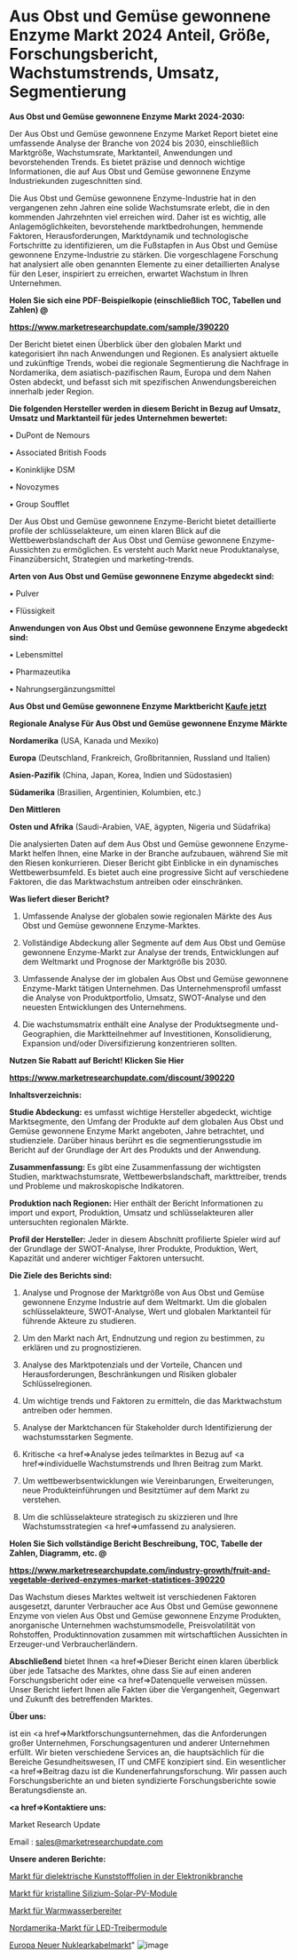 # Aus Obst und Gemüse gewonnene Enzyme Markt 2024 Anteil, Größe, Forschungsbericht, Wachstumstrends, Umsatz, Segmentierung

<strong>Aus Obst und Gemüse gewonnene Enzyme Markt 2024-2030:</strong>

Der Aus Obst und Gemüse gewonnene Enzyme Market Report bietet eine umfassende Analyse der Branche von 2024 bis 2030, einschließlich Marktgröße, Wachstumsrate, Marktanteil, Anwendungen und bevorstehenden Trends. Es bietet präzise und dennoch wichtige Informationen, die auf Aus Obst und Gemüse gewonnene Enzyme Industriekunden zugeschnitten sind.

Die Aus Obst und Gemüse gewonnene Enzyme-Industrie hat in den vergangenen zehn Jahren eine solide Wachstumsrate erlebt, die in den kommenden Jahrzehnten viel erreichen wird. Daher ist es wichtig, alle Anlagemöglichkeiten, bevorstehende marktbedrohungen, hemmende Faktoren, Herausforderungen, Marktdynamik und technologische Fortschritte zu identifizieren, um die Fußstapfen in Aus Obst und Gemüse gewonnene Enzyme-Industrie zu stärken. Die vorgeschlagene Forschung hat analysiert alle oben genannten Elemente zu einer detaillierten Analyse für den Leser, inspiriert zu erreichen, erwartet Wachstum in Ihren Unternehmen.



<strong>Holen Sie sich eine PDF-Beispielkopie (einschließlich TOC, Tabellen und Zahlen) @
</strong>

<strong><a href=https://www.marketresearchupdate.com/sample/390220>

<strong>https://www.marketresearchupdate.com/sample/390220</u></font></a></strong></strong>

Der Bericht bietet einen Überblick über den globalen Markt und kategorisiert ihn nach Anwendungen und Regionen. Es analysiert aktuelle und zukünftige Trends, wobei die regionale Segmentierung die Nachfrage in Nordamerika, dem asiatisch-pazifischen Raum, Europa und dem Nahen Osten abdeckt, und befasst sich mit spezifischen Anwendungsbereichen innerhalb jeder Region.



<strong>Die folgenden Hersteller werden in diesem Bericht in Bezug auf Umsatz, Umsatz und Marktanteil für jedes Unternehmen bewertet:</strong>

• DuPont de Nemours

• Associated British Foods

• Koninklijke DSM

• Novozymes

• Group Soufflet

Der Aus Obst und Gemüse gewonnene Enzyme-Bericht bietet detaillierte profile der schlüsselakteure, um einen klaren Blick auf die Wettbewerbslandschaft der Aus Obst und Gemüse gewonnene Enzyme-Aussichten zu ermöglichen. Es versteht auch Markt neue Produktanalyse, Finanzübersicht, Strategien und marketing-trends.



<strong>Arten von Aus Obst und Gemüse gewonnene Enzyme abgedeckt sind:</strong>

• Pulver

• Flüssigkeit



<strong>Anwendungen von Aus Obst und Gemüse gewonnene Enzyme abgedeckt sind:</strong>

• Lebensmittel

• Pharmazeutika

• Nahrungsergänzungsmittel



<strong>Aus Obst und Gemüse gewonnene Enzyme Marktbericht <a href=https://www.marketresearchupdate.com/buynow/390220>Kaufe jetzt</a></strong>



<strong>Regionale Analyse Für Aus Obst und Gemüse gewonnene Enzyme Märkte</strong>



<strong>Nordamerika</strong> (USA, Kanada und Mexiko)



<strong>Europa</strong> (Deutschland, Frankreich, Großbritannien, Russland und Italien)



<strong>Asien-Pazifik</strong> (China, Japan, Korea, Indien und Südostasien)



<strong>Südamerika</strong> (Brasilien, Argentinien, Kolumbien, etc.)



<strong>Den Mittleren</strong> 

<strong>Osten und Afrika</strong> (Saudi-Arabien, VAE, ägypten, Nigeria und Südafrika)

Die analysierten Daten auf dem Aus Obst und Gemüse gewonnene Enzyme-Markt helfen Ihnen, eine Marke in der Branche aufzubauen, während Sie mit den Riesen konkurrieren. Dieser Bericht gibt Einblicke in ein dynamisches Wettbewerbsumfeld. Es bietet auch eine progressive Sicht auf verschiedene Faktoren, die das Marktwachstum antreiben oder einschränken.



<strong>Was liefert dieser Bericht?</strong>

1. Umfassende Analyse der globalen sowie regionalen Märkte des Aus Obst und Gemüse gewonnene Enzyme-Marktes.

2. Vollständige Abdeckung aller Segmente auf dem Aus Obst und Gemüse gewonnene Enzyme-Markt zur Analyse der trends, Entwicklungen auf dem Weltmarkt und Prognose der Marktgröße bis 2030.

3. Umfassende Analyse der im globalen Aus Obst und Gemüse gewonnene Enzyme-Markt tätigen Unternehmen. Das Unternehmensprofil umfasst die Analyse von Produktportfolio, Umsatz, SWOT-Analyse und den neuesten Entwicklungen des Unternehmens.

4. Die wachstumsmatrix enthält eine Analyse der Produktsegmente und-Geographien, die Marktteilnehmer auf Investitionen, Konsolidierung, Expansion und/oder Diversifizierung konzentrieren sollten.



<strong>Nutzen Sie Rabatt auf Bericht! Klicken Sie Hier
</strong>

<strong><a href=https://www.marketresearchupdate.com/discount/390220>https://www.marketresearchupdate.com/discount/390220</b></u></font></strong></a>



<strong>Inhaltsverzeichnis:</strong>



<strong>Studie Abdeckung:</strong> es umfasst wichtige Hersteller abgedeckt, wichtige Marktsegmente, den Umfang der Produkte auf dem globalen Aus Obst und Gemüse gewonnene Enzyme Markt angeboten, Jahre betrachtet, und studienziele. Darüber hinaus berührt es die segmentierungsstudie im Bericht auf der Grundlage der Art des Produkts und der Anwendung.



<strong>Zusammenfassung:</strong> Es gibt eine Zusammenfassung der wichtigsten Studien, marktwachstumsrate, Wettbewerbslandschaft, markttreiber, trends und Probleme und makroskopische Indikatoren.



<strong>Produktion nach Regionen:</strong> Hier enthält der Bericht Informationen zu import und export, Produktion, Umsatz und schlüsselakteuren aller untersuchten regionalen Märkte.



<strong>Profil der Hersteller:</strong> Jeder in diesem Abschnitt profilierte Spieler wird auf der Grundlage der SWOT-Analyse, Ihrer Produkte, Produktion, Wert, Kapazität und anderer wichtiger Faktoren untersucht.



<strong>Die Ziele des Berichts sind:</strong>

1) Analyse und Prognose der Marktgröße von Aus Obst und Gemüse gewonnene Enzyme Industrie auf dem Weltmarkt.
Um die globalen schlüsselakteure, SWOT-Analyse, Wert und globalen Marktanteil für führende Akteure zu studieren.

2) Um den Markt nach Art, Endnutzung und region zu bestimmen, zu erklären und zu prognostizieren.

3) Analyse des Marktpotenzials und der Vorteile, Chancen und Herausforderungen, Beschränkungen und Risiken globaler Schlüsselregionen.

4) Um wichtige trends und Faktoren zu ermitteln, die das Marktwachstum antreiben oder hemmen.

5) Analyse der Marktchancen für Stakeholder durch Identifizierung der wachstumsstarken Segmente.

6) Kritische <a href=>Analyse</a> jedes teilmarktes in Bezug auf <a href=>individuelle</a> Wachstumstrends und Ihren Beitrag zum Markt.

7) Um wettbewerbsentwicklungen wie Vereinbarungen, Erweiterungen, neue Produkteinführungen und Besitztümer auf dem Markt zu verstehen.

8) Um die schlüsselakteure strategisch zu skizzieren und Ihre Wachstumsstrategien <a href=>umfassend</a> zu analysieren.



<strong>Holen Sie Sich vollständige Bericht Beschreibung, TOC, Tabelle der Zahlen, Diagramm, etc. @ </strong>

<strong><a href=https://www.marketresearchupdate.com/industry-growth/fruit-and-vegetable-derived-enzymes-market-statistices-390220>https://www.marketresearchupdate.com/industry-growth/fruit-and-vegetable-derived-enzymes-market-statistices-390220</a></font></strong>

Das Wachstum dieses Marktes weltweit ist verschiedenen Faktoren ausgesetzt, darunter Verbraucher ace Aus Obst und Gemüse gewonnene Enzyme von vielen Aus Obst und Gemüse gewonnene Enzyme Produkten, anorganische Unternehmen wachstumsmodelle, Preisvolatilität von Rohstoffen, Produktinnovation zusammen mit wirtschaftlichen Aussichten in Erzeuger-und Verbraucherländern.



<strong>Abschließend</strong> bietet Ihnen <a href=>Dieser</a> Bericht einen klaren überblick über jede Tatsache des Marktes, ohne dass Sie auf einen anderen Forschungsbericht oder eine <a href=>Datenquelle</a> verweisen müssen. Unser Bericht liefert Ihnen alle Fakten über die Vergangenheit, Gegenwart und Zukunft des betreffenden Marktes.



<strong>Über uns:</strong>

 ist ein <a href=>Marktfors</a>chungsunternehmen, das die Anforderungen großer Unternehmen, Forschungsagenturen und anderer Unternehmen erfüllt. Wir bieten verschiedene Services an, die hauptsächlich für die Bereiche Gesundheitswesen, IT und CMFE konzipiert sind. Ein wesentlicher <a href=>Beitrag</a> dazu ist die Kundenerfahrungsforschung. Wir passen auch Forschungsberichte an und bieten syndizierte Forschungsberichte sowie Beratungsdienste an.



<strong><a href=>Kontaktiere uns:</a></strong>

Market Research Update

Email : sales@marketresearchupdate.com



<strong>Unsere anderen Berichte:</strong>

<a href=https://www.linkedin.com/pulse/plastic-dielectric-films-electronics-market-1f>Markt für dielektrische Kunststofffolien in der Elektronikbranche</a>

<a href=https://www.linkedin.com/pulse/crystalline-silicon-solar-pv-modules-market>Markt für kristalline Silizium-Solar-PV-Module</a>

<a href=https://www.linkedin.com/pulse/hot-water-heaters-market-research-report-reveals>Markt für Warmwasserbereiter</a>

<a href=https://www.linkedin.com/pulse/north-america-led-driver-module-market-2023-pointing>Nordamerika-Markt für LED-Treibermodule</a>

<a href=https://www.linkedin.com/pulse/europe-new-nuclear-cable-market-current-business-trends>Europa Neuer Nuklearkabelmarkt</a>"
![image](https://github.com/Gayatrikarjule/Market-Analysis-361/assets/97346546/2b2079ca-3500-4de3-9095-147be12c2fe4)
